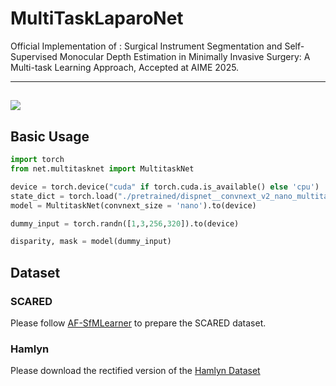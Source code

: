 # MultiTaskLaparoNet
Official Implementation of :  Surgical Instrument Segmentation and Self-Supervised Monocular Depth Estimation in Minimally Invasive Surgery: A Multi-task Learning Approach,  Accepted at AIME 2025.

---
![](https://github.com/smaz30/MultiTaskNet/blob/main/assets/asset_multitask.gif)
---
## Basic Usage
```python
import torch
from net.multitasknet import MultitaskNet

device = torch.device("cuda" if torch.cuda.is_available() else 'cpu')
state_dict = torch.load("./pretrained/dispnet__convnext_v2_nano_multitask_net.pth.tar")['state_dict']
model = MultitaskNet(convnext_size = 'nano').to(device)

dummy_input = torch.randn([1,3,256,320]).to(device)

disparity, mask = model(dummy_input)
```

## Dataset

### SCARED
Please follow [AF-SfMLearner](https://github.com/ShuweiShao/AF-SfMLearner) to prepare the SCARED dataset.

### Hamlyn
Please download the rectified version of the [Hamlyn Dataset](https://github.com/UZ-SLAMLab/Endo-Depth-and-Motion)